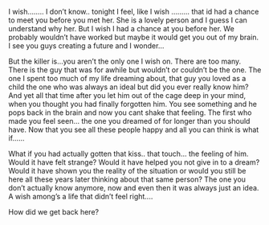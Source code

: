 I wish…….. I don’t know..  tonight I feel, like I wish ……… that id had a chance to meet you before you met her. She is a lovely person and I guess I can understand why her. But I wish I had a chance at you before her. We probably wouldn’t have worked but maybe it would get you out of my brain. I see you guys creating a future and I wonder…

But the killer is…you aren’t the only one I wish on. There are too many. There is the guy that was for awhile but wouldn’t or couldn’t be the one. The one I spent too much of my life dreaming about, that guy you loved as a child the one who was always an ideal but did you ever really know him? And yet all that time after you let him out of the cage deep in your mind, when you thought you had finally forgotten him. You see something and he pops back in the brain and now you cant shake that feeling. The first who made you feel seen… the one you dreamed of for longer than you should have. Now that you see all these people happy and all you can think is what if……

What if you had actually gotten that kiss.. that touch… the feeling of him. Would it have felt strange? Would it have helped you not give in to a dream? Would it have shown you the reality of the situation or would you still be here all these years later thinking about that same person? The one you don’t actually know anymore, now and even then it was always just an idea. A wish among’s a life that didn’t feel right.... 

How did we get back here?
